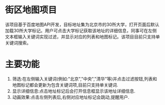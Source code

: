 # 街区地图项目
该项目基于百度地图API开发，目标地址集为北京市的30所大学，打开页面后默认加载30所大学标记。用户可点击大学标记获取该地址的详细信息，同事可在左侧文本框输入关键词实现过滤，并显示对应的列表和地图标记。该项目目前只支持单关键词搜索。

# 主要功能
1. 筛选:在左侧输入关键词(例如:"北京","中央","清华"等)并点击过滤按钮,列表和地图标记都会更新为包含关键词项,目前只支持单关键词.
2. 显示详细信息:点击地址标记后会打开信息框显示该地址详细信息.
3. 动画效果:点击左侧列表后,右侧对应地址标记会跳动,提醒用户.

